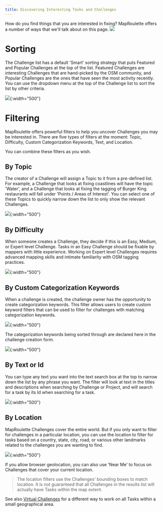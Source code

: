 ```yaml
---
title: Discovering Interesting Tasks and Challenges
---
```


How do you find things that you are interested in fixing? MapRoulette offers a number of ways that we'll talk about on this page.
![](/media/sorting-8.png)

# Sorting

The Challenge list has a default 'Smart' sorting strategy that puts Featured and Popular Challenges at the top of the list. Featured Challenges are interesting Challenges that are hand-picked by the OSM community, and Popular Challenges are the ones that have seen the most activity recently. You can use the dropdown menu at the top of the Challenge list to sort the list by other criteria.

![](/media/sorting-1.png){:width="500"}


# Filtering

MapRoulette offers powerful filters to help you uncover Challenges you may be interested in. There are five types of filters at the moment: Topic, Difficulty, Custom Categorization Keywords, Text, and Location.

You can combine these filters as you wish.

## By Topic

The creator of a Challenge will assign a Topic to it from a pre-defined list. For example, a Challenge that looks at fixing coastlines will have the topic 'Water', and a Challenge that looks at fixing the tagging of Burger King restaurants will fall under 'Points / Areas of Interest'. You can select one of these Topics to quickly narrow down the list to only show the relevant Challenges.

![](/media/sorting-2.png){:width="500"}


## By Difficulty

When someone creates a Challenge, they decide if this is an Easy, Medium, or Expert level Challenge. Tasks in an Easy Challenge should be fixable by mappers with little experience. Working on Expert level Challenges requires advanced mapping skills and intimate familiarity with OSM tagging practices.

![](/media/sorting-3.png){:width="500"}


## By Custom Categorization Keywords

 When a challenge is created, the challenge owner has the opportunity to create categorization keywords. This filter allows users to create custom keyword filters that can be used to filter for challenges with matching categorization keywords.

![](/media/sorting-4.png){:width="500"}


The categorization keywords being sorted through are declared here in the challenge creation form.

![](/media/sorting-7.png){:width="500"}


## By Text or Id

You can type any text you want into the text search box at the top to narrow down the list by any phrase you want. The filter will look at text in the titles and descriptions when searching by Challenge or Project, and will search for a task by its Id when searching for a task.

![](/media/sorting-5.png){:width="500"}


## By Location

MapRoulette Challenges cover the entire world. But if you only want to filter for challenges in a particular location, you can use the location to filter for tasks based on a country, state, city, road, or various other landmarks related to the challenges you are wanting to find.

![](/media/sorting-6.png){:width="500"}


If you allow browser geolocation, you can also use 'Near Me' to focus on Challenges that cover your current location.

> The location filters use the Challenges' bounding boxes to match location. It is not guaranteed that all Challenges in the results list will actually have Tasks within the map extent.

See also [Virtual Challenges](/en-US/documentation/editing-virtual-challenges/) for a different way to work on all Tasks within a small geographical area.

